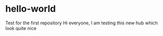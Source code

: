 # hello-world
Test for the first repository
Hi everyone, 
I am testing this new hub which look quite nice
